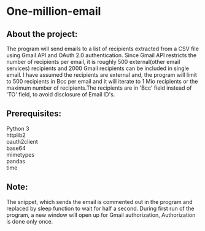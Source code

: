 # One-million-email

## About the project:

The program will send emails to a list of recipients extracted from a CSV file using Gmail API and OAuth 2.0 authentication.
Since Gmail API restricts the number of recipients per email, it is roughly 500 external(other email services) recipients and 
2000 Gmail recipients can be included in single email. I have assumed the recipients are external and, the program will limit 
to 500 recipients in Bcc per email and it will iterate to 1 Mio recipients or the maximum number of recipients.The recipients 
are in 'Bcc' field instead of 'TO' field, to avoid disclosure of Email ID's.


## Prerequisites:

Python 3\
httplib2\
oauth2client\
base64\
mimetypes\
pandas\
time


## Note:

The snippet, which sends the email is commented out in the program and replaced by sleep function to wait for half a second.
During first run of the program, a new window will open up for Gmail authorization, Authorization is done only once.





